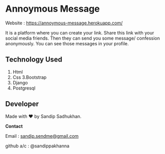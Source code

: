# Annoymous Message
Website : https://annoymous-message.herokuapp.com/

It is a platform where you can create your link. Share this link with your social media friends. Then they can send you some message/ confession anonymously. You can see those messages in your profile.

## Technology Used
1. Html
2. Css
3.Bootstrap
4. Django
5. Postgresql

## Developer
Made with ❤️️ by Sandip Sadhukhan.

<b> Contact </b>

Email : sandip.sendme@gmail.com

github a/c : @sandippakhanna
